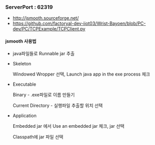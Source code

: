 <h3>ServerPort : 62319</h3>

* http://jsmooth.sourceforge.net/
* https://github.com/factoryal-dev-iiot03/Wrist-Bayoen/blob/PC-dev/PC/TCPExample/TCPClient.py



<h4>jsmooth 사용법</h4>

* java파일들로 Runnable jar 추출

* Skeleton <p>
Windowed Wropper 선택, Launch java app in the exe process 체크

* Executable <p>
Binary - .exe파일로 이름 만들기 <p>
Current Directory - 실행파일 추출할 위치 선택

* Application <p>
Embedded jar 에서 Use an embedded jar 체크, jar 선택<p>
Classpath에 jar 파일 선택
